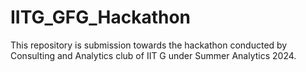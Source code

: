 # IITG_GFG_Hackathon

This repository is submission towards the hackathon conducted by Consulting and Analytics club of IIT G under Summer Analytics 2024.

